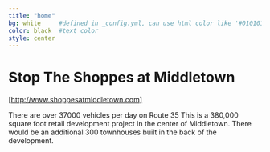 ```yaml
---
title: "home"
bg: white     #defined in _config.yml, can use html color like '#010101'
color: black  #text color
style: center
---
```


# Stop The Shoppes at Middletown
[http://www.shoppesatmiddletown.com]

There are over 37000 vehicles per day on Route 35
This is a 380,000 square foot retail development project in the center of Middletown.
There would be an additional 300 townhouses built in the back of the development.
